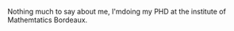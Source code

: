 <!---
aguennecjacq/aguennecjacq is a ✨ special ✨ repository because its `README.md` (this file) appears on your GitHub profile.
You can click the Preview link to take a look at your changes.
--->
Nothing much to say about me, I'mdoing my PHD at the institute of Mathemtatics Bordeaux.
